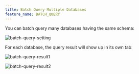 ```yaml
---
title: Batch Query Multiple Databases
feature_name: BATCH_QUERY
---
```

You can batch query many databases having the same schema:

![batch-query-setting](/content/docs/sql-editor/batch-query-setting.webp)

For each database, the query result will show up in its own tab:

![batch-query-result1](/content/docs/sql-editor/batch-query-result1.webp)

![batch-query-result2](/content/docs/sql-editor/batch-query-result2.webp)
